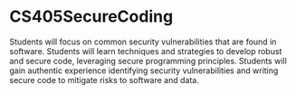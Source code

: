 # CS405SecureCoding
Students will focus on common security vulnerabilities that are found in software. Students will learn techniques and strategies to develop robust and secure code, leveraging secure programming principles. Students will gain authentic experience identifying security vulnerabilities and writing secure code to mitigate risks to software and data.
